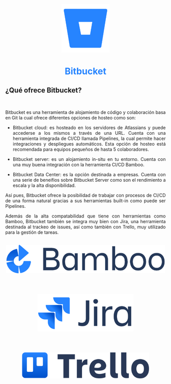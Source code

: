 <div align="center">

 <img src="../CI_CD/img/Bitbucket_logo.webp" width="30%"> 

# <p style="color:#2684FF"> Bitbucket </p>

</div>

<div align="justify">

## ¿Qué ofrece Bitbucket?

<br>

<p>Bitbucket es una herramienta de alojamiento de código y colaboración basa en Git la cual ofrece diferentes opciones de hosteo como son:

- Bitbucket cloud: es hosteado en los servidores de Atlassians y puede accederse a los mismos a través de una URL. Cuenta con una herramienta integrada de CI/CD llamada Pipelines, la cual permite hacer integraciones y despliegues automáticos. Esta opción de hosteo está recomendada para equipos pequeños de hasta 5 colaboradores.

- Bitbucket server: es un alojamiento in-situ en tu entorno. Cuenta con una muy buena integración con la herramienta CI/CD <a>Bamboo</a>.

- Bitbucket Data Center: es la opción destinada a empresas. Cuenta con una serie de beneifios sobre Bitbucket Server como son el rendimiento a escala y la alta disponibilidad.

</p>

<p>Así pues, Bitbucket ofrece la posibilidad de trabajar con procesos de CI/CD de una forma natural gracias a sus herramientas built-in como puede ser Pipelines.</p>

<p>Además de la alta compatabilidad que tiene con herramientas como Bamboo, Bitbucket también se integra muy bien con <a>Jira</a>, una herramienta destinada al trackeo de issues, así como también con <a>Trello</a>, muy utilizado para la gestión de tareas.</p>

<br>

<div align="center">

<img src="../CI_CD/img/Bamboo_logo.png" width="500px">

<br><br>

<img src="img/jira_logo.png" width="300px">

<br><br>

<img src="img/trello_logo.png" width="400px">

</div>


</div>